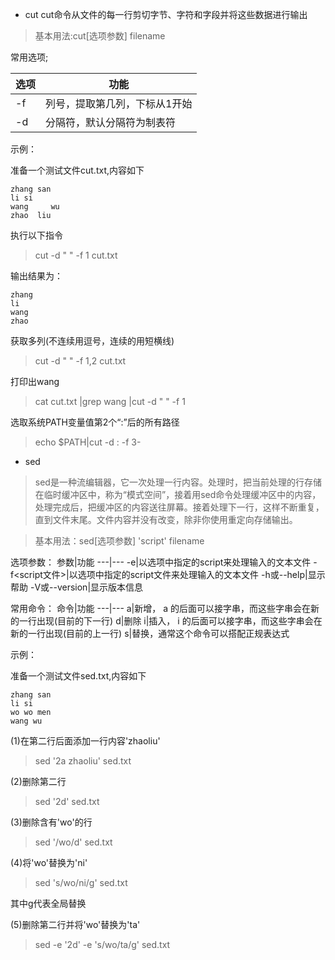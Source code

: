 * cut  cut命令从文件的每一行剪切字节、字符和字段并将这些数据进行输出

> 基本用法:cut[选项参数] filename

常用选项;

选项|功能
---|---
-f|列号，提取第几列，下标从1开始
-d|分隔符，默认分隔符为制表符

示例：

准备一个测试文件cut.txt,内容如下
```
zhang san
li si
wang     wu
zhao  liu
```
执行以下指令
> cut -d " " -f 1 cut.txt

输出结果为：
```
zhang
li
wang
zhao
```
获取多列(不连续用逗号，连续的用短横线)

> cut -d " " -f 1,2 cut.txt

打印出wang

> cat cut.txt |grep wang |cut -d " " -f 1

选取系统PATH变量值第2个“:”后的所有路径

> echo $PATH|cut -d : -f 3-

* sed 

> sed是一种流编辑器，它一次处理一行内容。处理时，把当前处理的行存储在临时缓冲区中，称为“模式空间”，接着用sed命令处理缓冲区中的内容，处理完成后，把缓冲区的内容送往屏幕。接着处理下一行，这样不断重复，直到文件末尾。文件内容并没有改变，除非你使用重定向存储输出。

> 基本用法：sed[选项参数] 'script' filename

选项参数：
参数|功能
---|---
-e|以选项中指定的script来处理输入的文本文件
-f<script文件>|以选项中指定的script文件来处理输入的文本文件
-h或--help|显示帮助
-V或--version|显示版本信息

常用命令：
命令|功能
---|---
a|新增， a 的后面可以接字串，而这些字串会在新的一行出现(目前的下一行)
d|删除
i|插入， i 的后面可以接字串，而这些字串会在新的一行出现(目前的上一行)
s|替换，通常这个命令可以搭配正规表达式

示例：

准备一个测试文件sed.txt,内容如下
```
zhang san
li si
wo wo men
wang wu
```

(1)在第二行后面添加一行内容'zhaoliu'

> sed '2a zhaoliu' sed.txt

(2)删除第二行

> sed '2d' sed.txt

(3)删除含有'wo'的行

> sed '/wo/d' sed.txt

(4)将'wo'替换为'ni'

> sed 's/wo/ni/g' sed.txt

其中g代表全局替换

(5)删除第二行并将'wo'替换为'ta'

> sed -e '2d' -e 's/wo/ta/g' sed.txt

